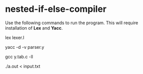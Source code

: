 # nested-if-else-compiler

Use the following commands to run the program. This will require installation of **Lex** and **Yacc**.

lex lexer.l

yacc -d -v parser.y

gcc y.tab.c -ll

./a.out < input.txt
